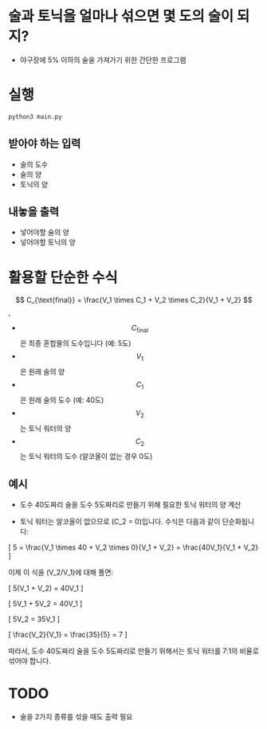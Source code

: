 # 술과 토닉을 얼마나 섞으면 몇 도의 술이 되지?

- 야구장에 5% 이하의 술을 가져가기 위한 간단한 프로그램

# 실행

```bash
python3 main.py
```

## 받아야 하는 입력

- 술의 도수
- 술의 양
- 토닉의 양

## 내놓을 출력

- 넣어야할 술의 양
- 넣어야할 토닉의 양

# 활용할 단순한 수식

$$ C_{\text{final}} = \frac{V_1 \times C_1 + V_2 \times C_2}{V_1 + V_2} $$
, 
- $$ C_{\text{final}} $$ 은 최종 혼합물의 도수입니다 (예: 5도)
- $$ V_1 $$은 원래 술의 양
- $$ C_1 $$은 원래 술의 도수 (예: 40도)
- $$ V_2 $$는 토닉 워터의 양
- $$ C_2 $$는 토닉 워터의 도수 (알코올이 없는 경우 0도)


## 예시

- 도수 40도짜리 술을 도수 5도짜리로 만들기 위해 필요한 토닉 워터의 양 계산

- 토닉 워터는 알코올이 없으므로 \(C_2 = 0\)입니다. 수식은 다음과 같이 단순화됩니다:

\[
5 = \frac{V_1 \times 40 + V_2 \times 0}{V_1 + V_2} = \frac{40V_1}{V_1 + V_2}
\]

이제 이 식을 \(V_2/V_1\)에 대해 풀면:

\[
5(V_1 + V_2) = 40V_1
\]

\[
5V_1 + 5V_2 = 40V_1
\]

\[
5V_2 = 35V_1
\]

\[
\frac{V_2}{V_1} = \frac{35}{5} = 7
\]

따라서, 도수 40도짜리 술을 도수 5도짜리로 만들기 위해서는 토닉 워터를 7:1의 비율로 섞어야 합니다.


# TODO

- 술을 2가지 종류를 섞을 때도 출력 필요

